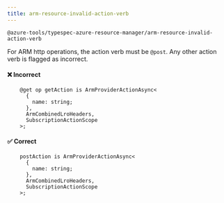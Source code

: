 ```yaml
---
title: arm-resource-invalid-action-verb
---
```


```text title=- Full name-
@azure-tools/typespec-azure-resource-manager/arm-resource-invalid-action-verb
```

For ARM http operations, the action verb must be `@post`. Any other action verb is flagged as incorrect.

#### ❌ Incorrect

```tsp
    @get op getAction is ArmProviderActionAsync<
      {
        name: string;
      },
      ArmCombinedLroHeaders,
      SubscriptionActionScope
    >;
```

#### ✅ Correct

```tsp
    postAction is ArmProviderActionAsync<
      {
        name: string;
      },
      ArmCombinedLroHeaders,
      SubscriptionActionScope
    >;
```
